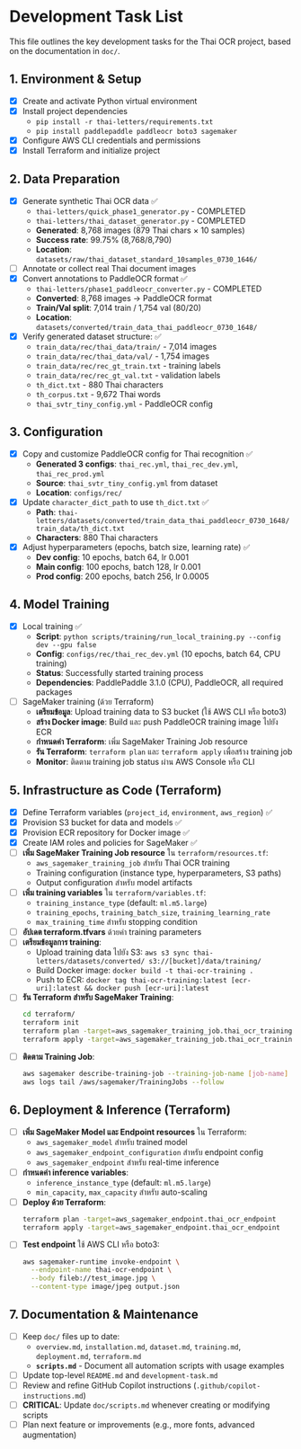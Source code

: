 # Development Task List

This file outlines the key development tasks for the Thai OCR project, based on the documentation in `doc/`.

## 1. Environment & Setup

- [x] Create and activate Python virtual environment
- [x] Install project dependencies
  - `pip install -r thai-letters/requirements.txt`
  - `pip install paddlepaddle paddleocr boto3 sagemaker`
- [x] Configure AWS CLI credentials and permissions
- [x] Install Terraform and initialize project

## 2. Data Preparation

- [x] Generate synthetic Thai OCR data ✅
  - `thai-letters/quick_phase1_generator.py` - COMPLETED
  - `thai-letters/thai_dataset_generator.py` - COMPLETED
  - **Generated**: 8,768 images (879 Thai chars × 10 samples)
  - **Success rate**: 99.75% (8,768/8,790)
  - **Location**: `datasets/raw/thai_dataset_standard_10samples_0730_1646/`
- [ ] Annotate or collect real Thai document images
- [x] Convert annotations to PaddleOCR format ✅
  - `thai-letters/phase1_paddleocr_converter.py` - COMPLETED
  - **Converted**: 8,768 images → PaddleOCR format
  - **Train/Val split**: 7,014 train / 1,754 val (80/20)
  - **Location**: `datasets/converted/train_data_thai_paddleocr_0730_1648/`
- [x] Verify generated dataset structure: ✅
  - `train_data/rec/thai_data/train/` - 7,014 images
  - `train_data/rec/thai_data/val/` - 1,754 images  
  - `train_data/rec/rec_gt_train.txt` - training labels
  - `train_data/rec/rec_gt_val.txt` - validation labels
  - `th_dict.txt` - 880 Thai characters
  - `th_corpus.txt` - 9,672 Thai words
  - `thai_svtr_tiny_config.yml` - PaddleOCR config

## 3. Configuration

- [x] Copy and customize PaddleOCR config for Thai recognition ✅
  - **Generated 3 configs**: `thai_rec.yml`, `thai_rec_dev.yml`, `thai_rec_prod.yml`
  - **Source**: `thai_svtr_tiny_config.yml` from dataset
  - **Location**: `configs/rec/`
- [x] Update `character_dict_path` to use `th_dict.txt` ✅
  - **Path**: `thai-letters/datasets/converted/train_data_thai_paddleocr_0730_1648/train_data/th_dict.txt`
  - **Characters**: 880 Thai characters
- [x] Adjust hyperparameters (epochs, batch size, learning rate) ✅
  - **Dev config**: 10 epochs, batch 64, lr 0.001
  - **Main config**: 100 epochs, batch 128, lr 0.001
  - **Prod config**: 200 epochs, batch 256, lr 0.0005

## 4. Model Training

- [x] Local training ✅
  - **Script**: `python scripts/training/run_local_training.py --config dev --gpu false`
  - **Config**: `configs/rec/thai_rec_dev.yml` (10 epochs, batch 64, CPU training)
  - **Status**: Successfully started training process
  - **Dependencies**: PaddlePaddle 3.1.0 (CPU), PaddleOCR, all required packages
- [ ] SageMaker training (ด้วย Terraform)
  - **เตรียมข้อมูล**: Upload training data to S3 bucket (ใช้ AWS CLI หรือ boto3)
  - **สร้าง Docker image**: Build และ push PaddleOCR training image ไปยัง ECR
  - **กำหนดค่า Terraform**: เพิ่ม SageMaker Training Job resource
  - **รัน Terraform**: `terraform plan` และ `terraform apply` เพื่อสร้าง training job
  - **Monitor**: ติดตาม training job status ผ่าน AWS Console หรือ CLI

## 5. Infrastructure as Code (Terraform)

- [x] Define Terraform variables (`project_id`, `environment`, `aws_region`) ✅
- [x] Provision S3 bucket for data and models ✅
- [x] Provision ECR repository for Docker image ✅
- [x] Create IAM roles and policies for SageMaker ✅
- [ ] **เพิ่ม SageMaker Training Job resource** ใน `terraform/resources.tf`:
  - `aws_sagemaker_training_job` สำหรับ Thai OCR training
  - Training configuration (instance type, hyperparameters, S3 paths)
  - Output configuration สำหรับ model artifacts
- [ ] **เพิ่ม training variables** ใน `terraform/variables.tf`:
  - `training_instance_type` (default: `ml.m5.large`)
  - `training_epochs`, `training_batch_size`, `training_learning_rate`
  - `max_training_time` สำหรับ stopping condition
- [ ] **อัปเดต terraform.tfvars** ด้วยค่า training parameters
- [ ] **เตรียมข้อมูลการ training**:
  - Upload training data ไปยัง S3: `aws s3 sync thai-letters/datasets/converted/ s3://[bucket]/data/training/`
  - Build Docker image: `docker build -t thai-ocr-training .`
  - Push to ECR: `docker tag thai-ocr-training:latest [ecr-uri]:latest && docker push [ecr-uri]:latest`
- [ ] **รัน Terraform สำหรับ SageMaker Training**:
  ```bash
  cd terraform/
  terraform init
  terraform plan -target=aws_sagemaker_training_job.thai_ocr_training
  terraform apply -target=aws_sagemaker_training_job.thai_ocr_training
  ```
- [ ] **ติดตาม Training Job**:
  ```bash
  aws sagemaker describe-training-job --training-job-name [job-name]
  aws logs tail /aws/sagemaker/TrainingJobs --follow
  ```

## 6. Deployment & Inference (Terraform)

- [ ] **เพิ่ม SageMaker Model และ Endpoint resources** ใน Terraform:
  - `aws_sagemaker_model` สำหรับ trained model
  - `aws_sagemaker_endpoint_configuration` สำหรับ endpoint config
  - `aws_sagemaker_endpoint` สำหรับ real-time inference
- [ ] **กำหนดค่า inference variables**:
  - `inference_instance_type` (default: `ml.m5.large`)
  - `min_capacity`, `max_capacity` สำหรับ auto-scaling
- [ ] **Deploy ด้วย Terraform**:
  ```bash
  terraform plan -target=aws_sagemaker_endpoint.thai_ocr_endpoint
  terraform apply -target=aws_sagemaker_endpoint.thai_ocr_endpoint
  ```
- [ ] **Test endpoint** ใช้ AWS CLI หรือ boto3:
  ```bash
  aws sagemaker-runtime invoke-endpoint \
    --endpoint-name thai-ocr-endpoint \
    --body fileb://test_image.jpg \
    --content-type image/jpeg output.json
  ```

## 7. Documentation & Maintenance

- [ ] Keep `doc/` files up to date:
  - `overview.md`, `installation.md`, `dataset.md`, `training.md`, `deployment.md`, `terraform.md`
  - **`scripts.md`** - Document all automation scripts with usage examples
- [ ] Update top-level `README.md` and `development-task.md`
- [ ] Review and refine GitHub Copilot instructions (`.github/copilot-instructions.md`)
- [ ] **CRITICAL**: Update `doc/scripts.md` whenever creating or modifying scripts
- [ ] Plan next feature or improvements (e.g., more fonts, advanced augmentation)
